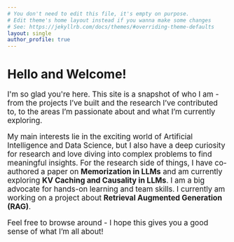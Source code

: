 ```yaml
---
# You don't need to edit this file, it's empty on purpose.
# Edit theme's home layout instead if you wanna make some changes
# See: https://jekyllrb.com/docs/themes/#overriding-theme-defaults
layout: single
author_profile: true
---
```

<h1>Hello and Welcome!</h1>
<p style="font-size: 17px;">
I'm so glad you're here. This site is a snapshot of who I am - from the projects I’ve built and the research I’ve contributed to, to the areas I’m passionate about and what I’m currently exploring.
</p>
<p style="font-size: 17px;">
My main interests lie in the exciting world of Artificial Intelligence and Data Science, but I also have a deep curiosity for research and love diving into complex problems to find meaningful insights. For the research side of things, I have co-authored a paper on <strong>Memorization in LLMs</strong> and am currently exploring <strong>KV Caching and Causality in LLMs</strong>. I am a big advocate for hands-on learning and team skills. I currently am working on a project about <strong>Retrieval Augmented Generation (RAG)</strong>.
</p>
<p style="font-size: 17px;">
Feel free to browse around - I hope this gives you a good sense of what I’m all about!
</p>
